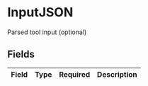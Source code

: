 # InputJSON

Parsed tool input (optional)


## Fields

| Field       | Type        | Required    | Description |
| ----------- | ----------- | ----------- | ----------- |